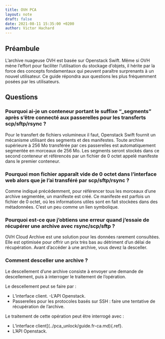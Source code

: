 ```yaml
---
title: OVH PCA
layout: note
draft: false
date: 2021-08-11 15:35:00 +0200
author: Victor Hachard
---
```


## Préambule

L’archive nuageuse OVH est basée sur Openstack Swift. Même si OVH mène l’effort pour faciliter l’utilisation du stockage d’objets, il hérite par la force des concepts fondamentaux qui peuvent paraître surprenants à un nouvel utilisateur. Ce guide répondra aux questions les plus fréquemment posées par les utilisateurs.

## Questions

### Pourquoi ai-je un conteneur portant le suffixe “_segments” après s’être connecté aux passerelles pour les transferts scp/sftp/rsync ?

Pour le transfert de fichiers volumineux il faut, Openstack Swift fournit un mécanisme utilisant des segments et des manifestes. Toute archive supérieure à 256 Mo transférée par ces passerelles est automatiquement segmentée en morceaux de 256 Mo. Les segments seront stockés dans ce second conteneur et référencés par un fichier de 0 octet appelé manifeste dans le premier conteneur.

### Pourquoi mon fichier apparaît vide de 0 octet dans l’interface web alors que je l’ai transféré par scp/sftp/rsync ?

Comme indiqué précédemment, pour référencer tous les morceaux d’une archive segmentée, un manifeste est créé. Ce manifeste est parfois un fichier de 0 octet, où les informations utiles sont en fait stockées dans des métadonnées. C’est un peu comme un lien symbolique.

### Pourquoi est-ce que j’obtiens une erreur quand j’essaie de récupérer une archive avec rsync/scp/sftp ?

OVH Cloud Archive est une solution pour les données rarement consultées. Elle est optimisée pour offrir un prix très bas au détriment d’un délai de récupération. Avant d’accéder à une archive, vous devez la desceller.

### Comment desceller une archive ?

Le descellement d’une archive consiste à envoyer une demande de descellement, puis à interroger le traitement de l’opération.

Le descellement peut se faire par :

- L’interface client.
 -L’API Openstack.
- Passerelles pour les protocoles basés sur SSH : faire une tentative de récupération de l’archive.

Le traitement de cette opération peut être interrogé avec :

- L’interface client](../pca_unlock/guide.fr-ca.md){.ref}.
- L’API Openstack.
